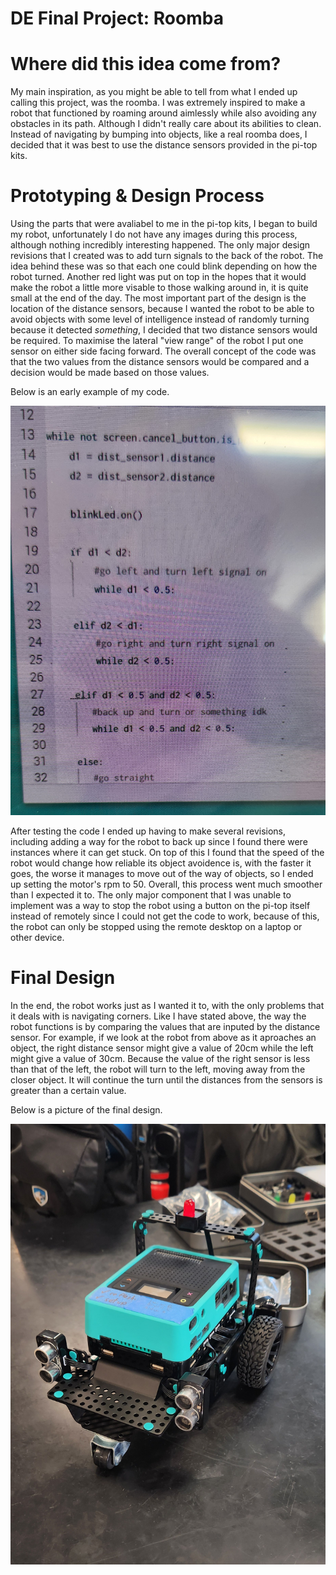 # DE Final Project: Roomba
# Where did this idea come from?
My main inspiration, as you might be able to tell from what I ended up calling this project, was the roomba. I was extremely inspired to make a robot that functioned by roaming around aimlessly while also avoiding any obstacles in its path. Although I didn't really care about its abilities to clean. Instead of navigating by bumping into objects, like a real roomba does, I decided that it was best to use the distance sensors provided in the pi-top kits.

# Prototyping & Design Process
Using the parts that were avaliabel to me in the pi-top kits, I began to build my robot, unfortunately I do not have any images during this process, although nothing incredibly interesting happened. The only major design revisions that I created was to add turn signals to the back of the robot. The idea behind these was so that each one could blink depending on how the robot turned. Another red light was put on top in the hopes that it would make the robot a little more visable to those walking around in, it is quite small at the end of the day. The most important part of the design is the location of the distance sensors, because I wanted the robot to be able to avoid objects with some level of intelligence instead of randomly turning because it detected _something_, I decided that two distance sensors would be required. To maximise the lateral "view range" of the robot I put one sensor on either side facing forward. The overall concept of the code was that the two values from the distance sensors would be compared and a decision would be made based on those values.

Below is an early example of my code.

![alt text](Images/20241217_142906.jpg)

After testing the code I ended up having to make several revisions, including adding a way for the robot to back up since I found there were instances where it can get stuck. On top of this I found that the speed of the robot would change how reliable its object avoidence is, with the faster it goes, the worse it manages to move out of the way of objects, so I ended up setting the motor's rpm to 50. Overall, this process went much smoother than I expected it to. The only major component that I was unable to implement was a way to stop the robot using a button on the pi-top itself instead of remotely since I could not get the code to work, because of this, the robot can only be stopped using the remote desktop on a laptop or other device.

# Final Design

In the end, the robot works just as I wanted it to, with the only problems that it deals with is navigating corners. Like I have stated above, the way the robot functions is by comparing the values that are inputed by the distance sensor. For example, if we look at the robot from above as it aproaches an object, the right distance sensor might give a value of 20cm while the left might give a value of 30cm. Because the value of the right sensor is less than that of the left, the robot will turn to the left, moving away from the closer object. It will continue the turn until the distances from the sensors is greater than a certain value.

Below is a picture of the final design.

![alt text](Images/20241213_145241.jpg)
